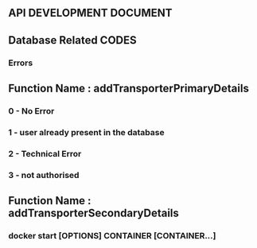 ## API DEVELOPMENT DOCUMENT

## Database Related CODES 
### Errors

## Function Name : addTransporterPrimaryDetails
### 0 - No Error
### 1 - user already present in the database 
### 2 - Technical Error
### 3 - not authorised


## Function Name : addTransporterSecondaryDetails 
### docker start [OPTIONS] CONTAINER [CONTAINER...]
